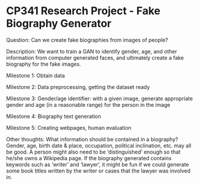 # CP341 Research Project - Fake Biography Generator

Question: Can we create fake biographies from images of people?

Description: We want to train a GAN to identify gender, age, and other information from computer generated faces, and ultimately create a fake biography for the fake images.

Milestone 1: Obtain data

Milestone 2: Data preprocessing, getting the dataset ready

Milestone 3: Gender/age identifier: with a given image, generate appropriate gender and age (in a reasonable range) for the person in the image

Milestone 4: Biography text generation

Milestone 5: Creating webpages, human evaluation

Other thoughts: What information should be contained in a biography? Gender, age, birth date & place, occupation, political inclination, etc. may all be good. A person might also need to be ‘distinguished’ enough so that he/she owns a Wikipedia page. If the biography generated contains keywords such as ‘writer’ and ‘lawyer’, it might be fun if we could generate some book titles written by the writer or cases that the lawyer was involved in.
